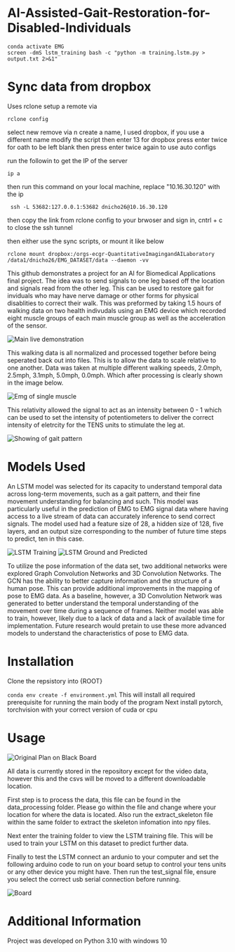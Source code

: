 # AI-Assisted-Gait-Restoration-for-Disabled-Individuals
```
conda activate EMG
screen -dmS lstm_training bash -c "python -m training.lstm.py > output.txt 2>&1"
```

# Sync data from dropbox
Uses rclone
setup a remote via
```
rclone config
```
select new remove via n
create a name, I used dropbox, if you use a different name modify the script
then enter 13 for dropbox
press enter twice for oath to be left blank
then press enter twice again to use auto configs

run the followin to get the IP of the server
```
ip a
```
then run this command on your local machine, replace "10.16.30.120" with the ip

```
 ssh -L 53682:127.0.0.1:53682 dnicho26@10.16.30.120
```
then copy the link from rclone config to your brwoser and sign in,
cntrl + c to close the ssh tunnel

then either use the sync scripts, or mount it like below
```
rclone mount dropbox:/orgs-ecgr-QuantitativeImagingandAILaboratory /data1/dnicho26/EMG_DATASET/data --daemon -vv

```


This github demonstrates a project for an AI for Biomedical Applications final project. The idea was to send signals to one leg based off the location and signals read from the other leg. This can be used to restore gait for inviduals who may have nerve damage or other forms for physical disablities to correct their walk. This was preformed by taking 1.5 hours of walking data on two health indivudals using an EMG device which recorded eight muscle groups of each main muscle group as well as the acceleration of the sensor.

![Main live demonstration](/figures/demonstration.gif)

This walking data is all normalized and processed together before being seperated back out into files. This is to allow the data to scale relative to one another. Data was taken at multiple different walking speeds, 2.0mph, 2.5mph, 3.1mph, 5.0mph, 0.0mph. Which after processing is clearly shown in the image below.

![Emg of single muscle](/figures/emg_normalized.png)

This relativity allowed the signal to act as an intensity between 0 - 1 which can be used to set the intensity of potentiometers to deliver the correct intensity of eletrcity for the TENS units to stimulate the leg at. 

![Showing of gait pattern](/figures/legs_signal.gif)

# Models Used

An LSTM model was selected for its capacity to understand temporal data across long-term movements, such as a gait pattern, and their fine movement understanding for balancing and such. This model was particularly useful in the prediction of EMG to EMG signal data where having access to a live stream of data can accurately inference to send correct signals. The model used had a feature size of 28, a hidden size of 128, five layers, and an output size corresponding to the number of future time steps to predict, ten in this case.

![LSTM Training](/figures/training_loss.png)
![LSTM Ground and Predicted](/figures/Pred_Ground.PNG)

To utilize the pose information of the data set, two additional networks were explored Graph Convolution Networks and 3D Convolution Networks. The GCN has the ability to better capture information and the structure of a human pose. This can provide additional improvements in the mapping of pose to EMG data. As a baseline, however, a 3D Convolution Network was generated to better understand the temporal understanding of the movement over time during a sequence of frames. Neither model was able to train, however, likely due to a lack of data and a lack of available time for implementation. Future research would pretain to use these more advanced models to understand the characteristics of pose to EMG data.

# Installation 

Clone the repsistory into {ROOT}

`conda env create -f environment.yml`
This will install all required prerequisite for running the main body of the program
Next install pytorch, torchvision with your correct version of cuda or cpu

# Usage

![Original Plan on Black Board](/figures/original_plan.jpg)

All data is currently stored in the repository except for the video data, however this and the csvs will be moved to a different downloadable location. 

First step is to process the data, this file can be found in the data_processing folder. Please go within the file and change where your location for where the data is located. Also run the extract_skeleton file within the same folder to extract the skeleton infomation into npy files.

Next enter the training folder to view the LSTM training file. This will be used to train your LSTM on this dataset to predict further data.

Finally to test the LSTM connect an ardunio to your computer and set the following arduino code to run on your board setup to control your tens units or any other device you might have. Then run the test_signal file, ensure you select the correct usb serial connection before running. 

![Board](/figures/Board.jpg)

# Additional Information
Project was developed on Python 3.10 with windows 10
```
